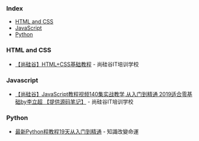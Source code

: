 ### Index

* [HTML and CSS](#html-and-css)
* [JavaScript](#javascript)
* [Python](#python)

### HTML and CSS

* [【尚硅谷】HTML+CSS基础教程](https://youtube.com/playlist?list=PLmOn9nNkQxJHcQxkxxZ36S9t_86QNgWvG) - 尚硅谷IT培训学校


### Javascript 

* [【尚硅谷】JavaScript教程视频140集实战教学,从入门到精通 2019适合零基础by李立超 【提供源码笔记】](https://youtube.com/playlist?list=PLmOn9nNkQxJFubqN777c_nScnJ4dpEYMT) - 尚硅谷IT培训学校


### Python

* [最新Python程教程19天从入门到精通](https://youtube.com/playlist?list=PLVyDH2ns1F75k1hvD2apA0DwI3XMiSDqp) - 知識改變命運
